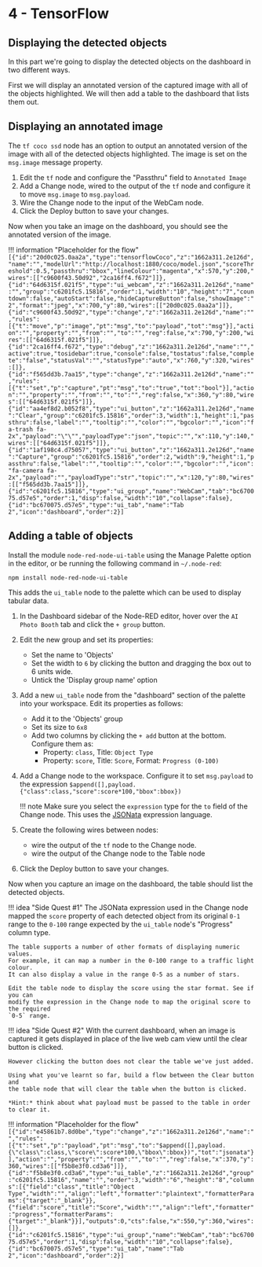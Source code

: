 # 4 - TensorFlow

## Displaying the detected objects

In this part we're going to display the detected objects on the dashboard in two
different ways.

First we will display an annotated version of the captured image with all of the
objects highlighted. We will then add a table to the dashboard that lists them out.

## Displaying an annotated image

The `tf coco ssd` node has an option to output an annotated version of the image
with all of the detected objects highlighted. The image is set on the `msg.image`
message property.

1. Edit the `tf` node and configure the "Passthru" field to `Annotated Image`
2. Add a Change node, wired to the output of the `tf` node and configure it to move
   `msg.image` to `msg.payload`.
3. Wire the Change node to the input of the WebCam node.
4. Click the Deploy button to save your changes.

Now when you take an image on the dashboard, you should see the annotated version
of the image.


!!! information "Placeholder for the flow"
    ```
    [{"id":"20d0c025.0aa2a","type":"tensorflowCoco","z":"1662a311.2e126d","name":"","modelUrl":"http://localhost:1880/coco/model.json","scoreThreshold":0.5,"passthru":"bbox","lineColour":"magenta","x":570,"y":200,"wires":[["c9600f43.50d92","2ca16ff4.f672"]]},{"id":"64d6315f.021f5","type":"ui_webcam","z":"1662a311.2e126d","name":"","group":"c6201fc5.15816","order":1,"width":"10","height":"7","countdown":false,"autoStart":false,"hideCaptureButton":false,"showImage":"2","format":"jpeg","x":700,"y":80,"wires":[["20d0c025.0aa2a"]]},{"id":"c9600f43.50d92","type":"change","z":"1662a311.2e126d","name":"","rules":[{"t":"move","p":"image","pt":"msg","to":"payload","tot":"msg"}],"action":"","property":"","from":"","to":"","reg":false,"x":790,"y":200,"wires":[["64d6315f.021f5"]]},{"id":"2ca16ff4.f672","type":"debug","z":"1662a311.2e126d","name":"","active":true,"tosidebar":true,"console":false,"tostatus":false,"complete":"false","statusVal":"","statusType":"auto","x":760,"y":320,"wires":[]},{"id":"f565dd3b.7aa15","type":"change","z":"1662a311.2e126d","name":"","rules":[{"t":"set","p":"capture","pt":"msg","to":"true","tot":"bool"}],"action":"","property":"","from":"","to":"","reg":false,"x":360,"y":80,"wires":[["64d6315f.021f5"]]},{"id":"aa4ef8d2.b052f8","type":"ui_button","z":"1662a311.2e126d","name":"Clear","group":"c6201fc5.15816","order":3,"width":1,"height":1,"passthru":false,"label":"","tooltip":"","color":"","bgcolor":"","icon":"fa-trash fa-2x","payload":"\"\"","payloadType":"json","topic":"","x":110,"y":140,"wires":[["64d6315f.021f5"]]},{"id":"1af198c4.d75057","type":"ui_button","z":"1662a311.2e126d","name":"Capture","group":"c6201fc5.15816","order":2,"width":9,"height":1,"passthru":false,"label":"","tooltip":"","color":"","bgcolor":"","icon":"fa-camera fa-2x","payload":"","payloadType":"str","topic":"","x":120,"y":80,"wires":[["f565dd3b.7aa15"]]},{"id":"c6201fc5.15816","type":"ui_group","name":"WebCam","tab":"bc670075.d57e5","order":1,"disp":false,"width":"10","collapse":false},{"id":"bc670075.d57e5","type":"ui_tab","name":"Tab 2","icon":"dashboard","order":2}]
    ```

## Adding a table of objects

Install the module `node-red-node-ui-table` using the Manage Palette option in the
editor, or be running the following command in `~/.node-red`:

```
npm install node-red-node-ui-table
```

This adds the `ui_table` node to the palette which can be used to display tabular
data.

1. In the Dashboard sidebar of the Node-RED editor, hover over the `AI Photo Booth`
   tab and click the `+ group` button.
2. Edit the new group and set its properties:
    - Set the name to 'Objects'
    - Set the width to `6` by clicking the button and dragging the box out to 6
      units wide.
    - Untick the 'Display group name' option
3. Add a new `ui_table` node from the "dashboard" section of the palette into your
   workspace. Edit its properties as follows:
    - Add it to the 'Objects' group
    - Set its size to `6x8`
    - Add two columns by clicking the `+ add` button at the bottom. Configure them as:
        - Property: `class`, Title: `Object Type`
        - Property: `score`, Title: `Score`, Format: `Progress (0-100)`
4. Add a Change node to the workspace. Configure it to set `msg.payload` to the
   expression `$append([],payload.{"class":class,"score":score*100,"bbox":bbox})`

    !!! note
        Make sure you select the `expression` type for the `to` field of the Change node.
        This uses the [JSONata](https://jsonata.org) expression language.

5. Create the following wires between nodes:
    - wire the output of the `tf` node to the Change node.
    - wire the output of the Change node to the Table node
6. Click the Deploy button to save your changes.

Now when you capture an image on the dashboard, the table should list the detected
objects.


!!! idea "Side Quest #1"
    The JSONata expression used in the Change node mapped the `score` property
    of each detected object from its original `0-1` range to the `0-100` range
    expected by the `ui_table` node's "Progress" column type.

    The table supports a number of other formats of displaying numeric values.
    For example, it can map a number in the 0-100 range to a traffic light colour.
    It can also display a value in the range 0-5 as a number of stars.

    Edit the table node to display the score using the star format. See if you can
    modify the expression in the Change node to map the original score to the required
    `0-5` range.


!!! idea "Side Quest #2"
    With the current dashboard, when an image is captured it gets displayed in
    place of the live web cam view until the clear button is clicked.

    However clicking the button does not clear the table we've just added.

    Using what you've learnt so far, build a flow between the Clear button and
    the table node that will clear the table when the button is clicked.

    *Hint:* think about what payload must be passed to the table in order to clear it.


!!! information "Placeholder for the flow"
    ```
    [{"id":"e45861b7.8d0be","type":"change","z":"1662a311.2e126d","name":"","rules":[{"t":"set","p":"payload","pt":"msg","to":"$append([],payload.{\"class\":class,\"score\":score*100,\"bbox\":bbox})","tot":"jsonata"}],"action":"","property":"","from":"","to":"","reg":false,"x":370,"y":360,"wires":[["f5b8e3f0.cd3a6"]]},{"id":"f5b8e3f0.cd3a6","type":"ui_table","z":"1662a311.2e126d","group":"c6201fc5.15816","name":"","order":3,"width":"6","height":"8","columns":[{"field":"class","title":"Object Type","width":"","align":"left","formatter":"plaintext","formatterParams":{"target":"_blank"}},{"field":"score","title":"Score","width":"","align":"left","formatter":"progress","formatterParams":{"target":"_blank"}}],"outputs":0,"cts":false,"x":550,"y":360,"wires":[]},{"id":"c6201fc5.15816","type":"ui_group","name":"WebCam","tab":"bc670075.d57e5","order":1,"disp":false,"width":"10","collapse":false},{"id":"bc670075.d57e5","type":"ui_tab","name":"Tab 2","icon":"dashboard","order":2}]
    ```